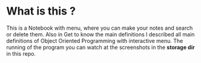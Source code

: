 # What is this ?


This is a Notebook with menu, where you can make your notes and search or delete them. Also in Get to know the main
definitions I described all main definitions of Object Oriented Programming with interactive menu.
    The running of the program you can watch at the screenshots in the __storage dir__ in this repo.